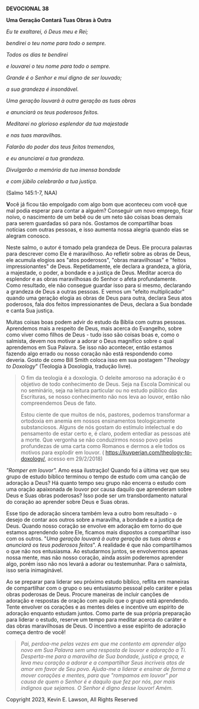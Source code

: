 **DEVOCIONAL 38**

**Uma Geração Contará Tuas Obras à Outra**

*Eu te exaltarei, ó Deus meu e Rei;*

*bendirei o teu nome para todo o sempre.*

*Todos os dias te bendirei*

*e louvarei o teu nome para todo o sempre.*

*Grande é o Senhor e mui digno de ser louvado;*

*a sua grandeza é insondável.*

*Uma geração louvará à outra geração as tuas obras*

*e anunciará os teus poderosos feitos.*

*Meditarei no glorioso esplendor da tua majestade*

*e nas tuas maravilhas.*

*Falarão do poder dos teus feitos tremendos,*

*e eu anunciarei a tua grandeza.*

*Divulgarão a memória da tua imensa bondade*

*e com júbilo celebrarão a tua justiça.*

(Salmo 145:1-7, NAA)

**V**ocê já ficou tão empolgado com algo bom que aconteceu com você que
mal podia esperar para contar a alguém? Conseguir um novo emprego, ficar
noivo, o nascimento de um bebê ou de um neto são coisas boas demais para
serem guardadas só para nós. Gostamos de compartilhar boas notícias com
outras pessoas, e isso aumenta nossa alegria quando elas se alegram
conosco.

Neste salmo, o autor é tomado pela grandeza de Deus. Ele procura
palavras para descrever como Ele é maravilhoso. Ao refletir sobre as
obras de Deus, ele acumula elogios aos "atos poderosos", "obras
maravilhosas" e "feitos impressionantes" de Deus. Repetidamente, ele
declara a grandeza, a glória, a majestade, o poder, a bondade e a
justiça de Deus. Meditar acerca do esplendor e as obras maravilhosas do
Senhor o afeta profundamente. Como resultado, ele não consegue guardar
isso para si mesmo, declarando a grandeza de Deus a outras pessoas. E
vemos um "efeito multiplicador" quando uma geração elogia as obras de
Deus para outra, declara Seus atos poderosos, fala dos feitos
impressionantes de Deus, declara a Sua bondade e canta Sua justiça.

Muitas coisas boas podem advir do estudo da Bíblia com outras pessoas.
Aprendemos mais a respeito de Deus, mais acerca do Evangelho, sobre como
viver como filhos de Deus - tudo isso são coisas boas e, como o
salmista, devem nos motivar a adorar o Deus magnífico sobre o qual
aprendemos em Sua Palavra. Se isso não acontecer, então estamos fazendo
algo errado ou nosso coração não está respondendo como deveria. Gosto de
como Bill Smith coloca isso em sua postagem "*Theology to Doxology*"
(Teologia à Doxologia, tradução livre).

> O fim da teologia é a doxologia. O deleite amoroso na adoração é o
> objetivo de todo conhecimento de Deus. Seja na Escola Dominical ou no
> seminário, seja na leitura particular ou no estudo público das
> Escrituras, se nosso conhecimento não nos leva ao louvor, então não
> compreendemos Deus de fato.
>
> Estou ciente de que muitos de nós, pastores, podemos transformar a
> ortodoxia em anemia em nossos ensinamentos teologicamente
> substanciosos. Alguns de nós gostam do estímulo intelectual e do
> pensamento de estar certo e, é claro, podem entediar as pessoas até a
> morte. Que vergonha se não conduzirmos nosso povo pelas profundezas de
> uma carta como Romanos e dermos a ele todos os motivos para explodir
> em louvor. ( https://kuyperian.com/theology-to-doxology/, acesso em
> 29/2/2018)

*"Romper em louvor".* Amo essa ilustração! Quando foi a última vez que
seu grupo de estudo bíblico terminou o tempo de estudo com uma canção de
adoração a Deus? Há quanto tempo seu grupo não encerra o estudo com uma
oração apaixonada de louvor por causa daquilo que aprenderam sobre Deus
e Suas obras poderosas? Isso pode ser um transbordamento natural do
coração ao aprender sobre Deus e Suas obras.

Esse tipo de adoração sincera também leva a outro bom resultado - o
desejo de contar aos outros sobre a maravilha, a bondade e a justiça de
Deus. Quando nosso coração se envolve em adoração em torno do que
estamos aprendendo sobre Ele, ficamos mais dispostos a compartilhar isso
com os outros. "*Uma geração louvará à outra geração as tuas obras e
anunciará os teus poderosos feitos*". A realidade é que não
compartilhamos o que não nos entusiasma. Ao estudarmos juntos, se
envolvermos apenas nossa mente, mas não nosso coração, ainda assim
poderemos aprender algo, porém isso não nos levará a adorar ou
testemunhar. Para o salmista, isso seria inimaginável.

Ao se preparar para liderar seu próximo estudo bíblico, reflita em
maneiras de compartilhar com o grupo o seu entusiasmo pessoal pelo
caráter e pelas obras poderosas de Deus. Procure maneiras de incluir
canções de adoração e respostas de oração com aquilo que o grupo está
aprendendo. Tente envolver os corações e as mentes deles e incentive um
espírito de adoração enquanto estudam juntos. Como parte de sua própria
preparação para liderar o estudo, reserve um tempo para meditar acerca
do caráter e das obras maravilhosas de Deus. O incentivo a esse espírito
de adoração começa dentro de você!

> *Pai, perdoa-me pelas vezes em que me contento em aprender algo novo
> em Sua Palavra sem uma resposta de louvor e adoração a Ti. Desperta-me
> para a maravilha de Sua bondade, justiça e graça, e leva meu coração a
> adorar e a compartilhar Seus incríveis atos de amor em favor de Seu
> povo. Ajuda-me a liderar e ensinar de forma a mover corações e mentes,
> para que "rompamos em louvor" por causa de quem o Senhor é e daquilo
> que fez por nós, por mais indignos que sejamos. O Senhor é digno desse
> louvor! Amém.*

Copyright 2023, Kevin E. Lawson, All Rights Reserved
